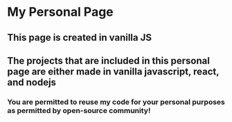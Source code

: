 # My Personal Page

## This page is created in vanilla JS

## The projects that are included in this personal page are either made in vanilla javascript, react, and nodejs

### You are permitted to reuse my code for your personal purposes as permitted by open-source community!
